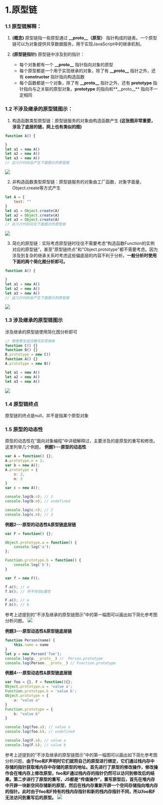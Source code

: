 # 1.原型链
### 1.1 原型链解释：
1. **(概念)** 原型链指一些原型通过 **_\_proto__（原型）** 指针构成的链表。一个原型链可以为对象提供共享数据服务，用于实现JavaScript中的继承机制。


2. **(原型链指针)** 原型链中涉及到的指针：
   * 每个对象都有一个 **_\_proto__** 指针指向对象的原型
   * 每个原型都是一个用于实现继承的对象，除了有 **_\_proto__** 指针之外，还有 **constructor** 指针指向构造函数
   * 每个函数都是一个对象，除了有 **_\_proto__** 指针之外，还有 **prototype** 指针指向与之关联的原型对象，**prototype** 的指向和**_\_proto__** 指向不一定相同

### 1.2 不涉及继承的原型链图示：
1. 构造函数类型原型链：原型链服务的对象由构造函数产生 **(这张图非常重要，涉及了底层的链，网上也有类似的图)**
```javascript
function A() {

}
let a1 = new A()
let a2 = new A()
let a3 = new A()
// 这几行代码会产生下面图示的原型链
```
![](./assests/oneLayerChain.PNG)

2. 非构造函数类型原型链：原型链服务的对象由工厂函数，对象字面量，Object.create等方式产生
```javascript
let A = {
    test: ""
}
let a1 = Object.create(A)
let a2 = Object.create(A)
let a3 = Object.create(A)
// 这几行代码对应下面图示的原型链
```
![](./assests/oneLayerChainFactory.PNG)

3. 简化的原型链：实际考虑原型链时往往不需要考虑“构造函数Function的实例对应的原型链”，甚至"原型链终点"和"Object.prototype"都不需要考虑。因为涉及到复杂的继承关系时考虑这些偏底层的内容不利于分析。**一般分析时使用下面的两个简化图分析即可。**
```javascript
function A() {

}
let a1 = new A()
let a2 = new A()
let a3 = new A()
// 这几行代码会产生下面图示的原型链
```
![](./assests/easyChain.PNG)

### 1.3 涉及继承的原型链图示
涉及继承的原型链使用简化图分析即可
```javascript
// 使用寄生组合模式实现继承
function C() {}
function B() {}
B.prototype = new C()
function A() {}
A.prototype = new B()

let a1 = new A()
let a2 = new A()
let a3 = new A()
```
![](./assests/easyChain2.PNG)


### 1.4 原型链终点
原型链的终点是null，并不是指某个原型对象

### 1.5 原型的动态性
原型的动态性在“面向对象编程”中详细解释过，主要涉及的是原型的重写和修改。这里列举几个例题。
**例题1---原型的动态性**
```javascript
var A = function() {};
A.prototype.n = 1;
var b = new A();
A.prototype = {
    n: 2,
    m: 3
}
var c = new A();

console.log(b.n); // 1
console.log(b.m); // undefined

console.log(c.n); // 2
console.log(c.m); // 3
```

**例题2---原型的动态性&原型链底层链**
```javascript
var F = function() {};

Object.prototype.a = function() {
    console.log('a');
};

Function.prototype.b = function() {
    console.log('b');
}

var f = new F();

f.a(); // a
f.b(); // 并不存在b属性

F.a(); // a
F.b(); // b
```
参考上述提到的“不涉及继承的原型链图示”中的第一幅图可以画出如下简化参考图分析问题。
![](./assests/egChain.PNG)

**例题3---原型动态性&原型链底层链**
```javascript
function Person(name) {
    this.name = name
}
let p = new Person('Tom');
console.log(p.__proto__) //  Person.prototype
console.log(Person.__proto__) // Function.prototype
```

**例题4---原型动态性&原型链底层链**
```javascript
var foo = {}, F = function(){};
Object.prototype.a = 'value a';
Function.prototype.b = 'value b';
Object.prototype = {
    a: "value a"
}
Function.prototype = {
    b: "value b"
}

console.log(foo.a); // value a
console.log(foo.b); // undefined

console.log(F.a); // value a
console.log(F.b); // value b
```
参考上述提到的“不涉及继承的原型链图示”中的第一幅图可以画出如下简化参考图分析问题。**由于foo和F声明时它们就将自己的原型进行绑定，它们通过栈内存中存储的指针获取堆内存中存储的原型的地址。首先进行了原型的修改操作，修改操作会在堆内存上修改原型，foo和F通过栈内存的指针仍然可以访问到修改后的结果。第二步进行了原型的重写，JS都是“传值操作”，重写原型后，首先在堆内存中开辟一块新空间存储新的原型，然后在栈内存重新开辟一个空间存储指向堆内存的指针。此时由于foo和F持有的栈内存指针和新的栈内存指针不同，所以foo和F无法访问到重写后的原型。**
![](./assests/egChain2.PNG)
